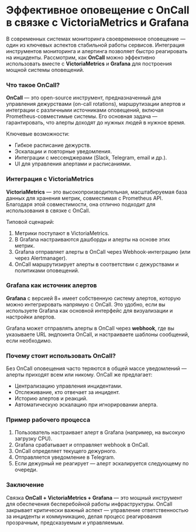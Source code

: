 # Эффективное оповещение с OnCall в связке с VictoriaMetrics и Grafana

В современных системах мониторинга своевременное оповещение — один из ключевых аспектов стабильной работы сервисов. 
Интеграция инструментов мониторинга и алертинга позволяет быстро реагировать на инциденты. 
Рассмотрим, как **OnCall** можно эффективно использовать вместе с **VictoriaMetrics** и **Grafana** для построения мощной системы оповещений.

### Что такое OnCall?

**OnCall** — это open-source инструмент, предназначенный для управления дежурствами (on-call rotations), 
маршрутизации алертов и интеграции с различными источниками оповещений, включая Prometheus-совместимые системы. 
Его основная задача — гарантировать, что алерты доходят до нужных людей в нужное время.

Ключевые возможности:
- Гибкое расписание дежурств.
- Эскалации и повторные уведомления.
- Интеграции с мессенджерами (Slack, Telegram, email и др.).
- UI для управления алертами и расписаниями.

### Интеграция с VictoriaMetrics

**VictoriaMetrics** — это высокопроизводительная, масштабируемая база данных для хранения метрик, совместимая с Prometheus API.
Благодаря этой совместимости, она отлично подходит для использования в связке с OnCall.

Типовой сценарий:
1. Метрики поступают в VictoriaMetrics.
2. В Grafana настраиваются дашборды и алерты на основе этих метрик.
3. Grafana отправляет алерты в OnCall через Webhook-интеграцию (или через Alertmanager).
4. OnCall маршрутизирует алерты в соответствии с дежурствами и политиками оповещений.

### Grafana как источник алертов

**Grafana** с версией 8+ имеет собственную систему алертов, которую можно интегрировать напрямую с OnCall. 
Это удобно, если вы используете Grafana как основной интерфейс для визуализации и настройки алертов.

Grafana может отправлять алерты в OnCall через **webhook**, 
где вы указываете URL эндпоинта OnCall, и настраиваете шаблоны сообщений, если необходимо.

### Почему стоит использовать OnCall?

Без OnCall оповещения часто теряются в общей массе уведомлений — алерты приходят всем или никому. OnCall же предлагает:
- Централизацию управления инцидентами.
- Отслеживание, кто отвечает за инцидент.
- Историю алертов и реакций.
- Автоматическую эскалацию при игнорировании алерта.

### Пример рабочего процесса

1. Пользователь настраивает алерт в Grafana (например, на высокую загрузку CPU).
2. Grafana срабатывает и отправляет webhook в OnCall.
3. OnCall определяет текущего дежурного.
4. Отправляется уведомление в Telegram.
5. Если дежурный не реагирует — алерт эскалируется следующему по очереди.

### Заключение

Связка **OnCall + VictoriaMetrics + Grafana** — это мощный инструмент для обеспечения бесперебойной работы инфраструктуры. 
OnCall закрывает критически важный аспект — управление ответственностью за инциденты и коммуникацию, делая процесс реагирования прозрачным, предсказуемым и управляемым.
